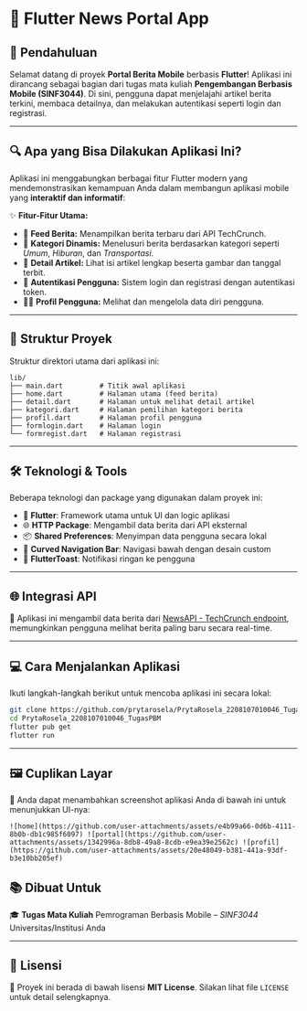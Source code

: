 # 📰 Flutter News Portal App

## 🚀 Pendahuluan

Selamat datang di proyek **Portal Berita Mobile** berbasis **Flutter**!
Aplikasi ini dirancang sebagai bagian dari tugas mata kuliah **Pengembangan Berbasis Mobile (SINF3044)**. Di sini, pengguna dapat menjelajahi artikel berita terkini, membaca detailnya, dan melakukan autentikasi seperti login dan registrasi.

---

## 🔍 Apa yang Bisa Dilakukan Aplikasi Ini?

Aplikasi ini menggabungkan berbagai fitur Flutter modern yang mendemonstrasikan kemampuan Anda dalam membangun aplikasi mobile yang **interaktif dan informatif**:

✨ **Fitur-Fitur Utama:**

* 📰 **Feed Berita:** Menampilkan berita terbaru dari API TechCrunch.
* 🧭 **Kategori Dinamis:** Menelusuri berita berdasarkan kategori seperti *Umum*, *Hiburan*, dan *Transportasi*.
* 📖 **Detail Artikel:** Lihat isi artikel lengkap beserta gambar dan tanggal terbit.
* 🔐 **Autentikasi Pengguna:** Sistem login dan registrasi dengan autentikasi token.
* 🙋‍♂️ **Profil Pengguna:** Melihat dan mengelola data diri pengguna.

---

## 🧱 Struktur Proyek

Struktur direktori utama dari aplikasi ini:

```
lib/
├── main.dart         # Titik awal aplikasi
├── home.dart         # Halaman utama (feed berita)
├── detail.dart       # Halaman untuk melihat detail artikel
├── kategori.dart     # Halaman pemilihan kategori berita
├── profil.dart       # Halaman profil pengguna
├── formlogin.dart    # Halaman login
└── formregist.dart   # Halaman registrasi
```

---

## 🛠️ Teknologi & Tools

Beberapa teknologi dan package yang digunakan dalam proyek ini:

* 💙 **Flutter**: Framework utama untuk UI dan logic aplikasi
* 🌐 **HTTP Package**: Mengambil data berita dari API eksternal
* 📦 **Shared Preferences**: Menyimpan data pengguna secara lokal
* 🌈 **Curved Navigation Bar**: Navigasi bawah dengan desain custom
* 🍞 **FlutterToast**: Notifikasi ringan ke pengguna

---

## 🌐 Integrasi API

🔗 Aplikasi ini mengambil data berita dari [NewsAPI - TechCrunch endpoint](https://newsapi.org/), memungkinkan pengguna melihat berita paling baru secara real-time.

---

## 💻 Cara Menjalankan Aplikasi

Ikuti langkah-langkah berikut untuk mencoba aplikasi ini secara lokal:

```bash
git clone https://github.com/prytarosela/PrytaRosela_2208107010046_TugasPBM.git
cd PrytaRosela_2208107010046_TugasPBM
flutter pub get
flutter run
```

---

## 🖼️ Cuplikan Layar

📸 Anda dapat menambahkan screenshot aplikasi Anda di bawah ini untuk menunjukkan UI-nya:

```
![home](https://github.com/user-attachments/assets/e4b99a66-0d6b-4111-8b0b-db1c985f6097) ![portal](https://github.com/user-attachments/assets/1342996a-8db8-49a8-8cdb-e9ea39e2562c) ![profil](https://github.com/user-attachments/assets/20e48049-b381-441a-93df-b3e10bb205ef)

```

## 📚 Dibuat Untuk

🎓 **Tugas Mata Kuliah**
Pemrograman Berbasis Mobile – *SINF3044*
Universitas/Institusi Anda

---

## 📄 Lisensi

📝 Proyek ini berada di bawah lisensi **MIT License**. Silakan lihat file `LICENSE` untuk detail selengkapnya.
